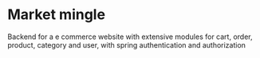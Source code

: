 # Market mingle
 Backend for a e commerce website with extensive modules for cart, order, product, category and user, with spring authentication and authorization
